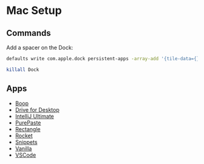 # Mac Setup

## Commands

Add a spacer on the Dock:
``` bash
defaults write com.apple.dock persistent-apps -array-add '{tile-data={}; tile-type="spacer-tile";}'

killall Dock
```

## Apps

- [Boop](https://boop.okat.best)
- [Drive for Desktop](https://www.google.com/intl/en-GB/drive/download/)
- [IntelliJ Ultimate](https://www.jetbrains.com/idea/whatsnew/)
- [PurePaste](https://apps.apple.com/gb/app/pure-paste/id1611378436?mt=12)
- [Rectangle](https://rectangleapp.com)
- [Rocket](https://matthewpalmer.net/rocket/)
- [Snippets](https://apps.apple.com/gb/app/snippet-code-sharing/id1613020051?mt=12)
- [Vanilla](https://matthewpalmer.net/vanilla/)
- [VSCode](https://code.visualstudio.com/download)
